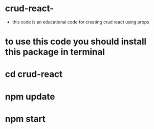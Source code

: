 # crud-react-
* this code is an educational code for creating crud react using props 
# to use this code you should install this package in terminal 
# cd crud-react 
# npm update 
# npm start 
